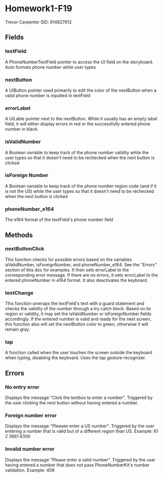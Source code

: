# Homework1-F19
Trevor Carpenter
SID: 914827612

## Fields

### textField
A PhoneNumberTextField pointer to access the UI field on the storyboard. Auto formats phone number while user types

### nextButton
A UIButton pointer used primarily to edit the color of the nextButton when a valid phone number is inputted in textField

### errorLabel
A UILable pointer next to the nextButton. While it usually has an empty label field, it will either display errors in red or the successfully entered phone number in black.

### isValidNumber
A Boolean variable to keep track of the phone number validity while the user types so that it doesn't need to be rechecked when the next button is clicked

### isForeign Number
A Boolean variable to keep track of the phone number region code (and if it is not the US) while the user types so that it doesn't need to be rechecked when the next button is clicked

### phoneNumber_e164
The e164 format of the textField's phone number field


## Methods

### nextButtonClick
This function checks for possible errors based on the variables isValidNumber, isForeignNumber, and phoneNumber_e164. See the "Errors" section of this doc for examples. It then sets errorLabel to the corresponding error message. If there are no errors, it sets errorLabel to the entered phoneNumber in e164 format. It also deactivates the keyboard.

### textChange
This function unwraps the textField's text with a guard statement and checks the validity of the number through a try catch block. Based on its region or validity, it may set the isValidNumber or isForeignNumber fields accordingly. If the entered number is valid and ready for the next screen, this function also will set the nextButton color to green, otherwise it will remain gray.

### tap
A function called when the user touches the screen outside the keyboard when typing, disabling the keyboard. Uses the tap gesture recognizer.


## Errors

### No entry error
Displays the message "Click the textbox to enter a number". Triggered by the user clicking the next button without having entered a number.

### Foreign number error
Displays the message "Pleasee enter a US number". Triggered by the user entering a number that is valid but of a different region than US. Example: 61 2 3661 8300

### Invalid number error
Displays the message "Please enter a valid number". Triggered by the user having entered a number that does not pass PhoneNumberKit's number validation. Example: 408





